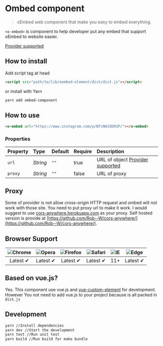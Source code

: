 # Ombed component

> oEmbed web component that make you easy to embed everything.

`<o-embed>` is component to help developer put any embed that support oEmbed to website easier.

[Provider supported](https://oembed.com/providers.json)

## How to install

Add script tag at head

```html
<script src="path/to/lib/oembed-element/dist/dist.js"></script>
```

or install with Yarn

```sh
yarn add ombed-component
```

## How to use

```html
<o-embed url="https://www.instagram.com/p/BfcNH1XD91P/"></o-embed>
```

### Properties

Property      | Type        | Default   | Require   | Description
:---          |:---         |:---       |:---       |:---
`url`         | *String*    | `""`      | true      | URL of object [Provider supported](https://oembed.com/providers.json)
`proxy`       | *String*    | `""`      | false     | URL of proxy

## Proxy
Some of provider is not allow cross-origin HTTP request and ombed will not work with those site. You need to put proxy url to make it work. I would suggest to use [cors-anywhere.herokuapp.com](https://cors-anywhere.herokuapp.com) as your proxy. Self hosted version is provide at [https://github.com/Rob--W/cors-anywhere/](https://github.com/Rob--W/cors-anywhere/).

## Browser Support

 ![Chrome](https://cdnjs.cloudflare.com/ajax/libs/browser-logos/39.2.2/chrome/chrome_48x48.png) | ![Opera](https://cdnjs.cloudflare.com/ajax/libs/browser-logos/39.2.2/opera/opera_48x48.png) | ![Firefox](https://cdnjs.cloudflare.com/ajax/libs/browser-logos/39.2.2/firefox/firefox_48x48.png) | ![Safari](https://cdnjs.cloudflare.com/ajax/libs/browser-logos/39.2.2/safari/safari_48x48.png) |![IE](https://cdnjs.cloudflare.com/ajax/libs/browser-logos/39.2.2/archive/internet-explorer_9-11/internet-explorer_9-11_48x48.png) |  ![Edge](https://cdnjs.cloudflare.com/ajax/libs/browser-logos/39.2.2/edge/edge_48x48.png) |
:---: | :---: | :---: | :---: | :---: | :---: |
Latest ✔ | Latest ✔ | Latest ✔ | Latest ✔ | 11+ | Latest ✔

## Based on vue.js?
Yes. This component use vue.js and [vue-custom-element](https://github.com/karol-f/vue-custom-element) for development. However You not need to add vue.js to your project because is all packed in `dist.js`

## Development

```sh
yarn //Install dependencies
yarn dev //Start the development
yarn test //Run unit test
yarn build //Run build for make bundle
```
